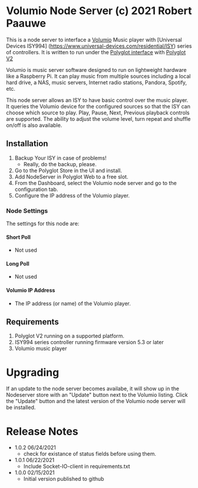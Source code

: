
# Volumio Node Server (c) 2021 Robert Paauwe

This is a node server to interface a [Volumio](http://www.volumio.org) Music player with
[Universal Devices ISY994] (https://www.universal-devices.com/residential/ISY) series of
controllers. It is written to run under the
[Polyglot interface](http://www.universal-devices.com/developers/polyglot/docs/) with
[Polyglot V2](https://github.com/Einstein42/udi-polyglotv2)

Volumio is music server software designed to run on lightweight hardware like a Raspberry Pi.
It can play music from multiple sources including a local hard drive, a NAS, music servers,
Internet radio stations, Pandora, Spotify, etc.

This node server allows an ISY to have basic control over the music player. It queries the
Volumio device for the configured sources so that the ISY can choose which source to play.
Play, Pause, Next, Previous playback controls are supported. The ability to adjust the volume
level, turn repeat and shuffle on/off is also available.


## Installation

1. Backup Your ISY in case of problems!
   * Really, do the backup, please.
2. Go to the Polyglot Store in the UI and install.
3. Add NodeServer in Polyglot Web to a free slot.
4. From the Dashboard, select the Volumio node server and go to the configuration tab.
5. Configure the IP address of the Volumio player.

### Node Settings
The settings for this node are:

#### Short Poll
   * Not used
#### Long Poll
   * Not used

#### Volumio IP Address
   * The IP address (or name) of the Volumio player.


## Requirements

1. Polyglot V2 running on a supported platform.
2. ISY994 series controller running firmware version 5.3 or later
3. Volumio music player

# Upgrading

If an update to the node server becomes availabe, it will show up in the Nodeserver store with an "Update" button next to 
the Volumio listing.  Click the "Update" button and the latest version of the Volumio node server will be installed.

# Release Notes

- 1.0.2 06/24/2021
   - check for existance of status fields before using them.
- 1.0.1 06/22/2021
   - Include Socket-IO-client in requirements.txt
- 1.0.0 02/15/2021
   - Initial version published to github

